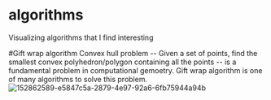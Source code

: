 # algorithms
Visualizing algorithms that I find interesting


#Gift wrap algorithm 
Convex hull problem -- Given a set of points, find the smallest convex polyhedron/polygon containing all the points -- is a fundamental problem in computational gemoetry. Gift wrap algorithm is one of many algorithms to solve this problem.
![152862589-e5847c5a-2879-4e97-92a6-6fb75944a94b](https://user-images.githubusercontent.com/54116506/156774748-9cd645d3-6303-4fa3-af5b-391a3f8dc867.gif)
